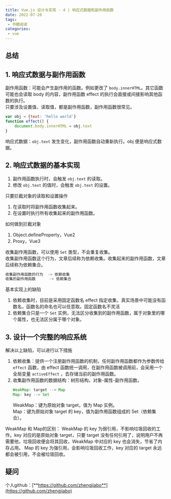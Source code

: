 ```yaml
---
title: Vue.js 设计与实现 - 4 | 响应式数据和副作用函数
date: 2022-07-28
tags:
 - 书籍阅读
categories: 
 - vue
---
```



## 总结

## 1. 响应式数据与副作用函数
副作用函数：可能会产生副作用的函数。例如更改了 `body.innerHTML`。其它函数可能也会读取 body 的内容，副作用函数 effect 的执行会直接或间接影响其他函数的执行。     
只要涉及设置值、读取值，都是副作用函数，副作用函数很常见。
```javascript
var obj = {text: 'hello world'}
function effect() {
    document.body.innerHTML = obj.text
}
```

响应式数据：`obj.text` 发生变化，副作用函数自动重新执行。obj 便是响应式数据。


## 2. 响应式数据的基本实现
1. 副作用函数执行时，会触发 `obj.text` 的读取。
2. 修改 `obj.text` 的值时，会触发 `obj.text` 的设置。

只要拦截对象的读取和设置操作
1. 在读取时将副作用函数收集起来。
2. 在设置时执行所有收集起来的副作用函数。

如何做到拦截对象
1. Object.defineProperty，Vue2
2. Proxy，Vue3

收集副作用函数，可以使用 `Set` 类型，不会重复收集。    
收集副作用函数这个行为，文章后续称为依赖收集。收集起来的副作用函数，文章后续称为依赖集合。
```sh
收集副作用函数的行为  -> 依赖收集
收集的副作用函数      -> 依赖集合
```

基本实现上的缺陷
1. 依赖收集时，目前是采用固定函数名 effect 指定收集，真实场景中可能没有函数名，函数名的命名也可以任意取。固定函数名不灵活
2. 依赖集合只是一个 `Set` 实例，无法区分收集到的副作用函数，属于对象里的哪个属性，也无法区分属于哪个对象。


## 3. 设计一个完整的响应系统
解决以上缺陷，可以进行以下措施
1. 依赖收集：提供一个注册副作用函数的机制，任何副作用函数都作为参数传给 `effect` 函数，由 effect 函数统一调用，在副作用函数被调用前，会采用一个全局变量 `activeEffect` ，去存储当前的副作用函数。
2. 收集副作用函数的数据结构：树形结构，对象-属性-副作用函数。
    ```javascript
    WeakMap: target --> Map    
    Map: key --> Set     
    ```     
    WeakMap：键为原始对象 target，值为 Map 实例。    
    Map：键为原始对象 target 的 key，值为副作用函数组成的 Set（依赖集合）。

WeakMap 和 Map的区别：
WeakMap 的 key 为弱引用，不影响垃圾回收的工作。key 对应的是原始对象 target，只要 target 没有任何引用了，说明用户不再需要他，垃圾回收便会将其回收，WeakMap 中对应的 key 也会消失，节省了内存占用。
Map 的 key 为强引用，会影响垃圾回收工作，key 对应的 target 永远都会被引用，不会被垃圾回收。


## 疑问

个人github：[**https://github.com/zhengjiabo**](https://github.com/zhengjiabo) 